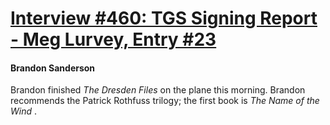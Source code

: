 # [Interview #460: TGS Signing Report - Meg Lurvey, Entry #23](https://www.theoryland.com/intvmain.php?i=460#23)

#### Brandon Sanderson

Brandon finished
*The Dresden Files*
on the plane this morning. Brandon recommends the Patrick Rothfuss trilogy; the first book is
*The Name of the Wind*
.

